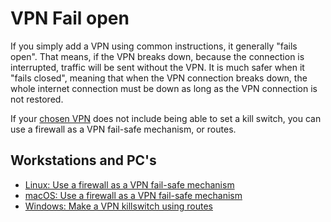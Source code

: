 # VPN Fail open

If you simply add a VPN using common instructions, it generally "fails open". That means, if the VPN breaks down, 
because the connection is interrupted, traffic will be sent without the VPN. It is much safer when it "fails closed", 
meaning that when the VPN connection breaks down, the whole internet connection must be down as long as the VPN 
connection is not restored. 

If your [chosen VPN](https://linux.tymyrddin.dev/docs/services/vpn) does not include being able to 
set a kill switch, you can use a firewall as a VPN fail-safe mechanism, or routes.

## Workstations and PC's

* [Linux: Use a firewall as a VPN fail-safe mechanism](https://linux.tymyrddin.dev/docs/services/vpn-fail-open)
* [macOS: Use a firewall as a VPN fail-safe mechanism](https://macos.tymyrddin.dev/docs/services/vpn-fail-open)
* [Windows: Make a VPN killswitch using routes](https://windows.tymyrddin.dev/docs/services/vpn-fail-open)


